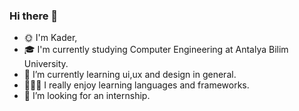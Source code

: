 ### Hi there 👋
- 🌞 I'm Kader,
- 🎓 I'm currently studying Computer Engineering at Antalya Bilim University.
- 🌱 I’m currently learning ui,ux and design in general.
- 👨🏽‍💻 I really enjoy learning languages and frameworks.
- 🔎 I’m looking for an internship.

